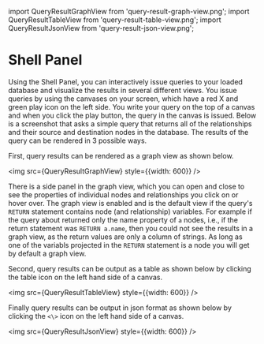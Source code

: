 import QueryResultGraphView from 'query-result-graph-view.png';
import QueryResultTableView from 'query-result-table-view.png';
import QueryResultJsonView from 'query-result-json-view.png';

# Shell Panel
Using the Shell Panel, you can interactively issue queries to your loaded database
and visualize the results in several different views. You issue queries by using
the canvases on your screen, which have a red X and green play icon on the left side.
You write your query on the top of a canvas and when you click the play button,
the query in the canvas is issued.
Below is a screenshot that asks a simple query that returns all of the relationships 
and their source and destination nodes in the database. The results of the query can 
be rendered in 3 possible ways. 

First, query results can be rendered as a graph view as shown below.

<img src={QueryResultGraphView} style={{width: 600}} />

There is a side panel in the graph view, which you can open and close to see the properties of
individual nodes and relationships you click on or hover over. The graph view is enabled
and is the default view if the query's `RETURN` statement contains node (and relationship) variables.
For example if the query about returned only the name property of `a` nodes, i.e.,
if the return statement was `RETURN a.name`, then you could not see the results in a graph view,
as the return values are only a column of strings. As long as one of the variabls projected 
in the `RETURN` statement is a node you will get by default a graph view.

Second, query results can be output as a table as shown below by clicking the table icon on the left hand
side of a canvas.

<img src={QueryResultTableView} style={{width: 600}} />

Finally query results can be output in json format as shown below by clicking the `<\>` icon on the
left hand side of a canvas.

<img src={QueryResultJsonView} style={{width: 600}} />

 

